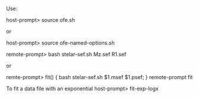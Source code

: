 Use:

host-prompt> source ofe.sh

or

host-prompt> source ofe-named-options.sh

remote-prompt> bash stelar-sef.sh Mz.sef R1.sef

or

remte-prompt> fit() { bash stelar-sef.sh $1.msef $1.psef; }
remote-prompt fit <file-prefix>

To fit a data file with an exponential
host-prompt> fit-exp-logx <datafile>  

